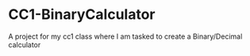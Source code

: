 # CC1-BinaryCalculator
A project for my cc1 class where I am tasked to create a Binary/Decimal calculator
